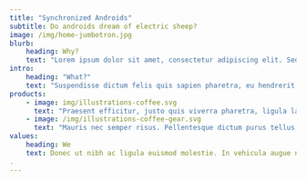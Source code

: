 ```yaml
---
title: "Synchronized Androids"
subtitle: Do androids dream of electric sheep?
image: /img/home-jumbotron.jpg
blurb:
    heading: Why?
    text: "Lorem ipsum dolor sit amet, consectetur adipiscing elit. Sed nec vestibulum dolor, sed blandit elit. Morbi quis sodales eros. Aenean aliquam et mauris vitae porta. Duis non lectus turpis. Pellentesque elit nulla, aliquet ac lobortis a, semper a felis. Aenean congue odio sit amet felis auctor, sed posuere nulla porttitor. Suspendisse suscipit, elit vel ornare faucibus, massa mauris sollicitudin ante, ac ullamcorper lectus eros ac urna. Praesent sed mi vel dolor scelerisque luctus. Nullam at tincidunt metus, ut fringilla nisl. Sed eget nulla et justo pulvinar eleifend. In a varius erat. Aliquam convallis accumsan viverra. Donec vel nibh egestas, laoreet enim sed, porttitor velit. Nam lacinia suscipit mauris a ultricies."
intro:
    heading: "What?"
    text: "Suspendisse dictum felis quis sapien pharetra, eu hendrerit magna lobortis. Mauris rhoncus nec leo a dignissim. Praesent ut tortor in enim bibendum vulputate ut quis urna. Sed dictum diam at erat tincidunt accumsan. Ut imperdiet porttitor viverra. Curabitur fermentum mauris sed ligula venenatis gravida. Duis non nisl posuere, molestie neque a, sodales arcu. Duis nulla orci, vestibulum malesuada nisl sit amet, tincidunt porta enim. Nam rhoncus quam vel dolor luctus, nec bibendum sapien dignissim. Vestibulum rhoncus neque eu felis interdum tincidunt. Cras rhoncus fermentum eleifend. Morbi vel rhoncus augue."
products:
    - image: img/illustrations-coffee.svg
      text: "Praesent efficitur, justo quis viverra pharetra, ligula lacus ultricies ipsum, sed sodales diam mauris non tellus. Donec quis semper justo. Pellentesque eleifend sapien eu aliquam tempus. Duis maximus egestas mi, vitae pulvinar purus consequat ut. Aliquam ut justo ligula. Pellentesque et nisi vitae lorem fermentum egestas eget vitae nisl. Morbi ac ligula nec turpis gravida iaculis. Vestibulum magna arcu, consequat a lectus non, elementum euismod ex. Etiam tincidunt placerat massa vitae placerat. Orci varius natoque penatibus et magnis dis parturient montes, nascetur ridiculus mus. Nam mattis vulputate ex, a malesuada lorem aliquet nec. Mauris maximus, leo vel suscipit porta, augue nisl fermentum sem, sit amet euismod velit libero ut velit. Maecenas commodo ultrices dictum."
    - image: /img/illustrations-coffee-gear.svg
      text: "Mauris nec semper risus. Pellentesque dictum purus tellus, vitae lobortis diam auctor a. Cras malesuada non erat a ullamcorper. Ut a sagittis orci, nec fermentum sapien. Mauris consectetur dui sit amet nisi fringilla, et ultricies leo cursus. Duis odio magna, mollis eget mauris eget, gravida feugiat nisi. Morbi interdum vel nulla in tincidunt. Sed sit amet velit velit. Nulla pulvinar vestibulum nunc, non vestibulum ex placerat sed. In id lobortis nisi."
values:
    heading: We
    text: Donec ut nibh ac ligula euismod molestie. In vehicula augue nisl, sed egestas velit vulputate eget. Nam malesuada dui in molestie iaculis. Aenean sit amet enim vitae nisl tincidunt consequat eu id mi. Ut a diam ac massa porttitor cursus ac a orci. Curabitur consectetur nisl diam, eu accumsan dolor lacinia viverra. Morbi dapibus mattis felis, quis euismod ligula lobortis sit amet. Aliquam dolor enim, gravida a magna lobortis, cursus mollis erat. Nam molestie, velit a viverra ultricies, quam nulla egestas lectus, at dictum lectus ligula fermentum velit. Aenean convallis facilisis sapien vitae faucibus. Praesent tortor nisi, iaculis id urna fermentum, dapibus consectetur felis. Interdum et malesuada fames ac ante ipsum primis in faucibus. Pellentesque faucibus lacus ligula, sit amet tincidunt libero fringilla ut. Nullam scelerisque ex ut metus bibendum, placerat luctus mauris elementum.
.
---
```



